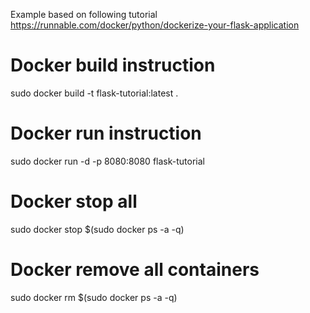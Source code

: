 Example based on following tutorial
https://runnable.com/docker/python/dockerize-your-flask-application

# Docker build instruction
sudo docker build -t flask-tutorial:latest .

# Docker run instruction
sudo docker run -d -p 8080:8080 flask-tutorial

# Docker stop all 
sudo docker stop $(sudo docker ps -a -q)

# Docker remove all containers
sudo docker rm $(sudo docker ps -a -q)